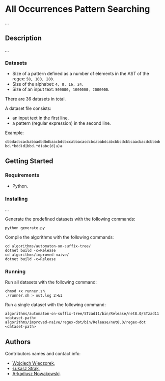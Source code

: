 # All Occurrences Pattern Searching

...

## Description

...

### Datasets

-   Size of a pattern defined as a number of elements in the AST of the regex: `50, 100, 200`.
-   Size of the alphabet: `4, 8, 16, 24`.
-   Size of an input text: `500000, 1000000, 2000000`.

There are 36 datasets in total.

A dataset file consists:

-   an input text in the first line,
-   a pattern (regular expression) in the second line.

Example:

```
cbbdacbcacbabaadbdbdbaacbdcbccabbacacdcbcababdcabcbbcdcbbcaacbacdcbbbdddddcccada
bd.*bdd(d|bbd.*d)abc(d|a)a
```

## Getting Started

### Requirements

-   Python.

### Installing

...

Generate the predefined datasets with the following commands:

```
python generate.py
```

Compile the algorithms with the following commands:

```
cd algorithms/automaton-on-suffix-tree/
dotnet build -c=Release
cd algorithms/improved-naive/
dotnet build -c=Release
```

### Running

Run all datasets with the following command:

```
chmod +x runner.sh
./runner.sh > out.log 2>&1
```

Run a single dataset with the following command:

```
algorithms/automaton-on-suffix-tree/STzad11/bin/Release/net8.0/STzad11 <dataset-path>
algorithms/improved-naive/regex-dot/bin/Release/net8.0/regex-dot <dataset-path>
```

## Authors

Contributors names and contact info:

-   [Wojciech Wieczorek](https://kiia.ubb.edu.pl/pracownicy/dr-habwojciechwieczorek),
-   [Łukasz Strąk](https://ab.us.edu.pl/emp?id=47011),
-   [Arkadiusz Nowakowski](https://ab.us.edu.pl/emp?id=46971).
